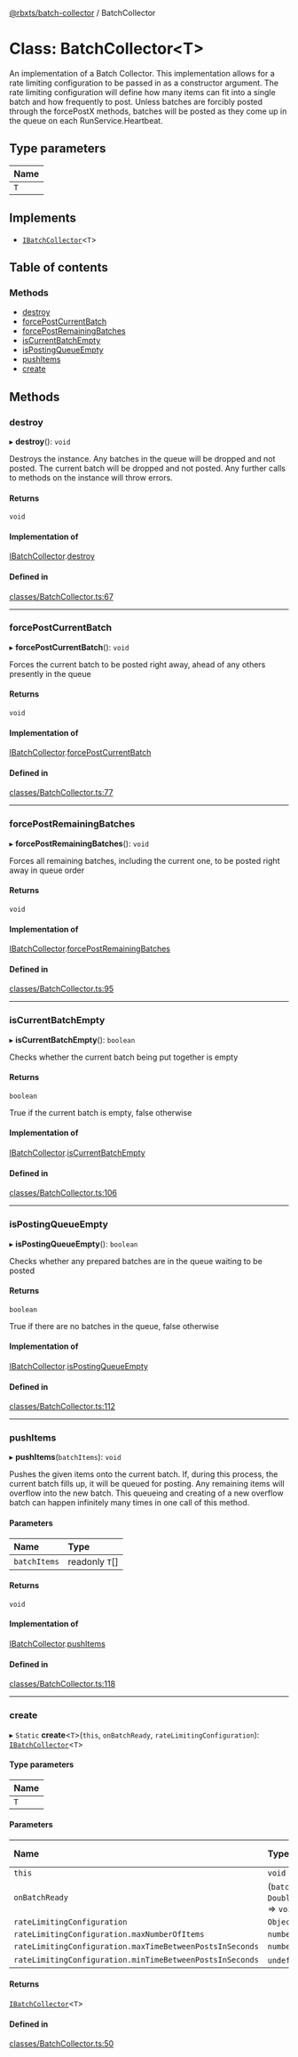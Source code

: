 [@rbxts/batch-collector](../README.md) / BatchCollector

# Class: BatchCollector<T\>

An implementation of a Batch Collector.
This implementation allows for a rate limiting configuration to be passed in as a constructor argument.
The rate limiting configuration will define how many items can fit into a single batch and how frequently to post.
Unless batches are forcibly posted through the forcePostX methods,
batches will be posted as they come up in the queue on each RunService.Heartbeat.

## Type parameters

| Name |
| :------ |
| `T` |

## Implements

- [`IBatchCollector`](../interfaces/IBatchCollector.md)<`T`\>

## Table of contents

### Methods

- [destroy](BatchCollector.md#destroy)
- [forcePostCurrentBatch](BatchCollector.md#forcepostcurrentbatch)
- [forcePostRemainingBatches](BatchCollector.md#forcepostremainingbatches)
- [isCurrentBatchEmpty](BatchCollector.md#iscurrentbatchempty)
- [isPostingQueueEmpty](BatchCollector.md#ispostingqueueempty)
- [pushItems](BatchCollector.md#pushitems)
- [create](BatchCollector.md#create)

## Methods

### destroy

▸ **destroy**(): `void`

Destroys the instance.
Any batches in the queue will be dropped and not posted.
The current batch will be dropped and not posted.
Any further calls to methods on the instance will throw errors.

#### Returns

`void`

#### Implementation of

[IBatchCollector](../interfaces/IBatchCollector.md).[destroy](../interfaces/IBatchCollector.md#destroy)

#### Defined in

[classes/BatchCollector.ts:67](https://github.com/Bytebit-Org/roblox-BatchCollector/blob/f54d625/src/classes/BatchCollector.ts#L67)

___

### forcePostCurrentBatch

▸ **forcePostCurrentBatch**(): `void`

Forces the current batch to be posted right away, ahead of any others presently in the queue

#### Returns

`void`

#### Implementation of

[IBatchCollector](../interfaces/IBatchCollector.md).[forcePostCurrentBatch](../interfaces/IBatchCollector.md#forcepostcurrentbatch)

#### Defined in

[classes/BatchCollector.ts:77](https://github.com/Bytebit-Org/roblox-BatchCollector/blob/f54d625/src/classes/BatchCollector.ts#L77)

___

### forcePostRemainingBatches

▸ **forcePostRemainingBatches**(): `void`

Forces all remaining batches, including the current one, to be posted right away in queue order

#### Returns

`void`

#### Implementation of

[IBatchCollector](../interfaces/IBatchCollector.md).[forcePostRemainingBatches](../interfaces/IBatchCollector.md#forcepostremainingbatches)

#### Defined in

[classes/BatchCollector.ts:95](https://github.com/Bytebit-Org/roblox-BatchCollector/blob/f54d625/src/classes/BatchCollector.ts#L95)

___

### isCurrentBatchEmpty

▸ **isCurrentBatchEmpty**(): `boolean`

Checks whether the current batch being put together is empty

#### Returns

`boolean`

True if the current batch is empty, false otherwise

#### Implementation of

[IBatchCollector](../interfaces/IBatchCollector.md).[isCurrentBatchEmpty](../interfaces/IBatchCollector.md#iscurrentbatchempty)

#### Defined in

[classes/BatchCollector.ts:106](https://github.com/Bytebit-Org/roblox-BatchCollector/blob/f54d625/src/classes/BatchCollector.ts#L106)

___

### isPostingQueueEmpty

▸ **isPostingQueueEmpty**(): `boolean`

Checks whether any prepared batches are in the queue waiting to be posted

#### Returns

`boolean`

True if there are no batches in the queue, false otherwise

#### Implementation of

[IBatchCollector](../interfaces/IBatchCollector.md).[isPostingQueueEmpty](../interfaces/IBatchCollector.md#ispostingqueueempty)

#### Defined in

[classes/BatchCollector.ts:112](https://github.com/Bytebit-Org/roblox-BatchCollector/blob/f54d625/src/classes/BatchCollector.ts#L112)

___

### pushItems

▸ **pushItems**(`batchItems`): `void`

Pushes the given items onto the current batch.
If, during this process, the current batch fills up, it will be queued for posting.
Any remaining items will overflow into the new batch.
This queueing and creating of a new overflow batch can happen infinitely many times in one call of this method.

#### Parameters

| Name | Type |
| :------ | :------ |
| `batchItems` | readonly `T`[] |

#### Returns

`void`

#### Implementation of

[IBatchCollector](../interfaces/IBatchCollector.md).[pushItems](../interfaces/IBatchCollector.md#pushitems)

#### Defined in

[classes/BatchCollector.ts:118](https://github.com/Bytebit-Org/roblox-BatchCollector/blob/f54d625/src/classes/BatchCollector.ts#L118)

___

### create

▸ `Static` **create**<`T`\>(`this`, `onBatchReady`, `rateLimitingConfiguration`): [`IBatchCollector`](../interfaces/IBatchCollector.md)<`T`\>

#### Type parameters

| Name |
| :------ |
| `T` |

#### Parameters

| Name | Type | Default value |
| :------ | :------ | :------ |
| `this` | `void` | `undefined` |
| `onBatchReady` | (`batch`: `DoublyLinkedList`<`T`\>) => `void` | `undefined` |
| `rateLimitingConfiguration` | `Object` | `undefined` |
| `rateLimitingConfiguration.maxNumberOfItems` | `number` | `t.number` |
| `rateLimitingConfiguration.maxTimeBetweenPostsInSeconds` | `number` | `t.number` |
| `rateLimitingConfiguration.minTimeBetweenPostsInSeconds` | `undefined` \| `number` | `undefined` |

#### Returns

[`IBatchCollector`](../interfaces/IBatchCollector.md)<`T`\>

#### Defined in

[classes/BatchCollector.ts:50](https://github.com/Bytebit-Org/roblox-BatchCollector/blob/f54d625/src/classes/BatchCollector.ts#L50)
